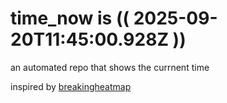 # time_now is (( 2025-09-20T11:45:00.928Z ))

an automated repo that shows the currnent time

inspired by [breakingheatmap](https://github.com/breakingheatmap/breakingheatmap)